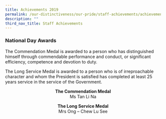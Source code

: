 ```yaml
---
title: Achievements 2019
permalink: /our-distinctiveness/our-pride/staff-achievements/achievements-2019/
description: ""
third_nav_title: Staff Achievements
---
```

### National Day Awards

The Commendation Medal is awarded to a person who has distinguished himself through commendable performance and conduct, or significant efficiency, competence and devotion to duty.

The Long Service Medal is awarded to a person who is of irreproachable character and whom the President is satisfied has completed at least 25 years service in the service of the Government.

<b><center>The Commendation Medal</b><br>
Ms Tan Li Na</center>

<b><center>The Long Service Medal</b><br>
Mrs Ong – Chew Lu See</center>